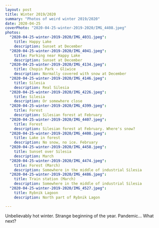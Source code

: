 ```yaml
---
layout: post
title: Winter 2019/2020
summary: "Photos of weird winter 2019/2020"
date: 2020-04-25
coverPhoto: "2020-04-25-winter-2019-2020/IMG_4408.jpeg"
photos:
  "2020-04-25-winter-2019-2020/IMG_4031.jpeg":
    title: Happy Lake
    description: Sunset at December
  "2020-04-25-winter-2019-2020/IMG_4041.jpeg":
    title: Parking near Happy Lake
    description: Sunset at December
  "2020-04-25-winter-2019-2020/IMG_4134.jpeg":
    title: Chopin Park - Gliwice
    description: Normally covered with snow at December
  "2020-04-25-winter-2019-2020/IMG_4146.jpeg":
    title: Silesia
    description: Real Silesia
  "2020-04-25-winter-2019-2020/IMG_4226.jpeg":
    title: Silesia
    description: Or somewhere close
  "2020-04-25-winter-2019-2020/IMG_4399.jpeg":
    title: Forest
    description: Silesian forest at February
  "2020-04-25-winter-2019-2020/IMG_4407.jpeg":
    title: Forest
    description: Silesian forest at February. Where's snow?
  "2020-04-25-winter-2019-2020/IMG_4408.jpeg":
    title: Lake in forest
    description: No snow, no ice. February
  "2020-04-25-winter-2019-2020/IMG_4458.jpeg":
    title: Sunset over Silesia
    description: March
  "2020-04-25-winter-2019-2020/IMG_4474.jpeg":
    title: Forest (March)
    description: Somewhere in the middle of industrial Silesia
  "2020-04-25-winter-2019-2020/IMG_4486.jpeg":
    title: Train station (March)
    description: Somewhere in the middle of industrial Silesia
  "2020-04-25-winter-2019-2020/IMG_4527.jpeg":
    title: Rybnik Lagoon
    description: North part of Rybnik Lagon

---
```


Unbelievably hot winter. Strange beginning of the year. Pandemic&hellip; What next?
